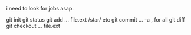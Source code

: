 
i need to look for jobs asap.


git init
git status
git add ...
	file.ext
	/star/
	etc
git commit ...
	   -a	, for all
git diff
git checkout ...
		file.ext

